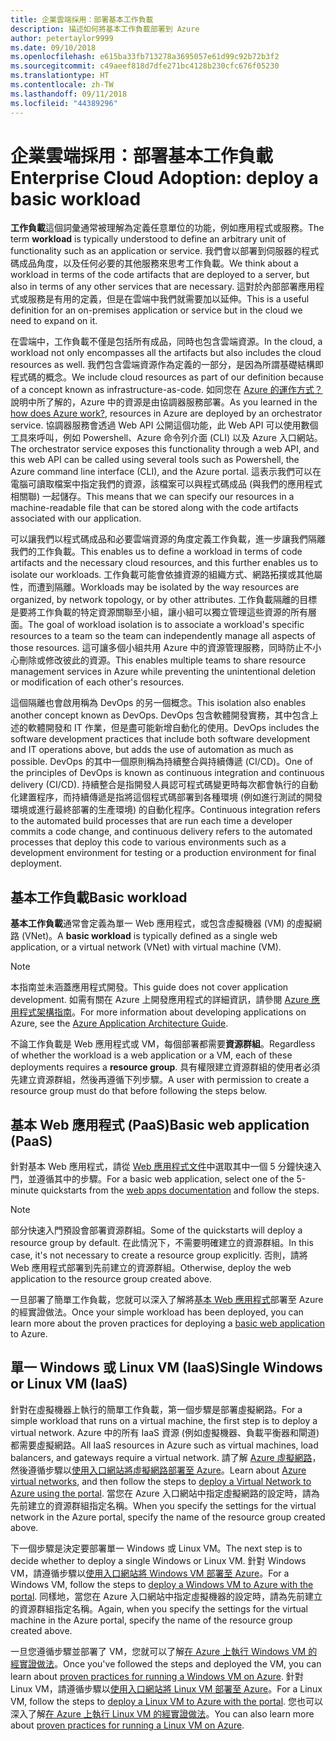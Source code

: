 ```yaml
---
title: 企業雲端採用：部署基本工作負載
description: 描述如何將基本工作負載部署到 Azure
author: petertaylor9999
ms.date: 09/10/2018
ms.openlocfilehash: e615ba33fb713278a3695057e61d99c92b72b3f2
ms.sourcegitcommit: c49aeef818d7dfe271bc4128b230cfc676f05230
ms.translationtype: HT
ms.contentlocale: zh-TW
ms.lasthandoff: 09/11/2018
ms.locfileid: "44389296"
---
```

# <a name="enterprise-cloud-adoption-deploy-a-basic-workload"></a><span data-ttu-id="e1ea3-103">企業雲端採用：部署基本工作負載</span><span class="sxs-lookup"><span data-stu-id="e1ea3-103">Enterprise Cloud Adoption: deploy a basic workload</span></span>

<span data-ttu-id="e1ea3-104">**工作負載**這個詞彙通常被理解為定義任意單位的功能，例如應用程式或服務。</span><span class="sxs-lookup"><span data-stu-id="e1ea3-104">The term **workload** is typically understood to define an arbitrary unit of functionality such as an application or service.</span></span> <span data-ttu-id="e1ea3-105">我們會以部署到伺服器的程式碼成品角度，以及任何必要的其他服務來思考工作負載。</span><span class="sxs-lookup"><span data-stu-id="e1ea3-105">We think about a workload in terms of the code artifacts that are deployed to a server, but also in terms of any other services that are necessary.</span></span> <span data-ttu-id="e1ea3-106">這對於內部部署應用程式或服務是有用的定義，但是在雲端中我們就需要加以延伸。</span><span class="sxs-lookup"><span data-stu-id="e1ea3-106">This is a useful definition for an on-premises application or service but in the cloud we need to expand on it.</span></span>

<span data-ttu-id="e1ea3-107">在雲端中，工作負載不僅是包括所有成品，同時也包含雲端資源。</span><span class="sxs-lookup"><span data-stu-id="e1ea3-107">In the cloud, a workload not only encompasses all the artifacts but also includes the cloud resources as well.</span></span> <span data-ttu-id="e1ea3-108">我們包含雲端資源作為定義的一部分，是因為所謂基礎結構即程式碼的概念。</span><span class="sxs-lookup"><span data-stu-id="e1ea3-108">We include cloud resources as part of our definition because of a concept known as infrastructure-as-code.</span></span> <span data-ttu-id="e1ea3-109">如同您在 [Azure 的運作方式？](../getting-started/what-is-azure.md)說明中所了解的，Azure 中的資源是由協調器服務部署。</span><span class="sxs-lookup"><span data-stu-id="e1ea3-109">As you learned in the [how does Azure work?](../getting-started/what-is-azure.md), resources in Azure are deployed by an orchestrator service.</span></span> <span data-ttu-id="e1ea3-110">協調器服務會透過 Web API 公開這個功能，此 Web API 可以使用數個工具來呼叫，例如 Powershell、Azure 命令列介面 (CLI) 以及 Azure 入口網站。</span><span class="sxs-lookup"><span data-stu-id="e1ea3-110">The orchestrator service exposes this functionality through a web API, and this web API can be called using several tools such as Powershell, the Azure command line interface (CLI), and the Azure portal.</span></span> <span data-ttu-id="e1ea3-111">這表示我們可以在電腦可讀取檔案中指定我們的資源，該檔案可以與程式碼成品 (與我們的應用程式相關聯) 一起儲存。</span><span class="sxs-lookup"><span data-stu-id="e1ea3-111">This means that we can specify our resources in a machine-readable file that can be stored along with the code artifacts associated with our application.</span></span>

<span data-ttu-id="e1ea3-112">可以讓我們以程式碼成品和必要雲端資源的角度定義工作負載，進一步讓我們隔離我們的工作負載。</span><span class="sxs-lookup"><span data-stu-id="e1ea3-112">This enables us to define a workload in terms of code artifacts and the necessary cloud resources, and this further enables us to isolate our workloads.</span></span> <span data-ttu-id="e1ea3-113">工作負載可能會依據資源的組織方式、網路拓撲或其他屬性，而遭到隔離。</span><span class="sxs-lookup"><span data-stu-id="e1ea3-113">Workloads may be isolated by the way resources are organized, by network topology, or by other attributes.</span></span> <span data-ttu-id="e1ea3-114">工作負載隔離的目標是要將工作負載的特定資源關聯至小組，讓小組可以獨立管理這些資源的所有層面。</span><span class="sxs-lookup"><span data-stu-id="e1ea3-114">The goal of workload isolation is to associate a workload's specific resources to a team so the team can independently manage all aspects of those resources.</span></span> <span data-ttu-id="e1ea3-115">這可讓多個小組共用 Azure 中的資源管理服務，同時防止不小心刪除或修改彼此的資源。</span><span class="sxs-lookup"><span data-stu-id="e1ea3-115">This enables multiple teams to share resource management services in Azure while preventing the unintentional deletion or modification of each other's resources.</span></span>

<span data-ttu-id="e1ea3-116">這個隔離也會啟用稱為 DevOps 的另一個概念。</span><span class="sxs-lookup"><span data-stu-id="e1ea3-116">This isolation also enables another concept known as DevOps.</span></span> <span data-ttu-id="e1ea3-117">DevOps 包含軟體開發實務，其中包含上述的軟體開發和 IT 作業，但是盡可能新增自動化的使用。</span><span class="sxs-lookup"><span data-stu-id="e1ea3-117">DevOps includes the software development practices that include both software development and IT operations above, but adds the use of automation as much as possible.</span></span> <span data-ttu-id="e1ea3-118">DevOps 的其中一個原則稱為持續整合與持續傳遞 (CI/CD)。</span><span class="sxs-lookup"><span data-stu-id="e1ea3-118">One of the principles of DevOps is known as continuous integration and continuous delivery (CI/CD).</span></span> <span data-ttu-id="e1ea3-119">持續整合是指開發人員認可程式碼變更時每次都會執行的自動化建置程序，而持續傳遞是指將這個程式碼部署到各種環境 (例如進行測試的開發環境或進行最終部署的生產環境) 的自動化程序。</span><span class="sxs-lookup"><span data-stu-id="e1ea3-119">Continuous integration refers to the automated build processes that are run each time a developer commits a code change, and continuous delivery refers to the automated processes that deploy this code to various environments such as a development environment for testing or a production environment for final deployment.</span></span>

## <a name="basic-workload"></a><span data-ttu-id="e1ea3-120">基本工作負載</span><span class="sxs-lookup"><span data-stu-id="e1ea3-120">Basic workload</span></span>

<span data-ttu-id="e1ea3-121">**基本工作負載**通常會定義為單一 Web 應用程式，或包含虛擬機器 (VM) 的虛擬網路 (VNet)。</span><span class="sxs-lookup"><span data-stu-id="e1ea3-121">A **basic workload** is typically defined as a single web application, or a virtual network (VNet) with virtual machine (VM).</span></span> 

> [!NOTE]
> <span data-ttu-id="e1ea3-122">本指南並未涵蓋應用程式開發。</span><span class="sxs-lookup"><span data-stu-id="e1ea3-122">This guide does not cover application development.</span></span> <span data-ttu-id="e1ea3-123">如需有關在 Azure 上開發應用程式的詳細資訊，請參閱 [Azure 應用程式架構指南](/azure/architecture/guide/)。</span><span class="sxs-lookup"><span data-stu-id="e1ea3-123">For more information about developing applications on Azure, see the [Azure Application Architecture Guide](/azure/architecture/guide/).</span></span>

<span data-ttu-id="e1ea3-124">不論工作負載是 Web 應用程式或 VM，每個部署都需要**資源群組**。</span><span class="sxs-lookup"><span data-stu-id="e1ea3-124">Regardless of whether the workload is a web application or a VM, each of these deployments requires a **resource group**.</span></span> <span data-ttu-id="e1ea3-125">具有權限建立資源群組的使用者必須先建立資源群組，然後再遵循下列步驟。</span><span class="sxs-lookup"><span data-stu-id="e1ea3-125">A user with permission to create a resource group must do that before following the steps below.</span></span>

## <a name="basic-web-application-paas"></a><span data-ttu-id="e1ea3-126">基本 Web 應用程式 (PaaS)</span><span class="sxs-lookup"><span data-stu-id="e1ea3-126">Basic web application (PaaS)</span></span>

<span data-ttu-id="e1ea3-127">針對基本 Web 應用程式，請從 [Web 應用程式文件](/azure/app-service?toc=/azure/architecture/cloud-adoption-guide/toc.json)中選取其中一個 5 分鐘快速入門，並遵循其中的步驟。</span><span class="sxs-lookup"><span data-stu-id="e1ea3-127">For a basic web application, select one of the 5-minute quickstarts from the [web apps documentation](/azure/app-service?toc=/azure/architecture/cloud-adoption-guide/toc.json) and follow the steps.</span></span> 

> [!NOTE]
> <span data-ttu-id="e1ea3-128">部分快速入門預設會部署資源群組。</span><span class="sxs-lookup"><span data-stu-id="e1ea3-128">Some of the quickstarts will deploy a resource group by default.</span></span> <span data-ttu-id="e1ea3-129">在此情況下，不需要明確建立的資源群組。</span><span class="sxs-lookup"><span data-stu-id="e1ea3-129">In this case, it's not necessary to create a resource group explicitly.</span></span> <span data-ttu-id="e1ea3-130">否則，請將 Web 應用程式部署到先前建立的資源群組。</span><span class="sxs-lookup"><span data-stu-id="e1ea3-130">Otherwise, deploy the web application to the resource group created above.</span></span>

<span data-ttu-id="e1ea3-131">一旦部署了簡單工作負載，您就可以深入了解將[基本 Web 應用程式](/azure/architecture/reference-architectures/app-service-web-app/basic-web-app?toc=/azure/architecture/cloud-adoption-guide/toc.json)部署至 Azure 的經實證做法。</span><span class="sxs-lookup"><span data-stu-id="e1ea3-131">Once your simple workload has been deployed, you can learn more about the proven practices for deploying a [basic web application](/azure/architecture/reference-architectures/app-service-web-app/basic-web-app?toc=/azure/architecture/cloud-adoption-guide/toc.json) to Azure.</span></span>

## <a name="single-windows-or-linux-vm-iaas"></a><span data-ttu-id="e1ea3-132">單一 Windows 或 Linux VM (IaaS)</span><span class="sxs-lookup"><span data-stu-id="e1ea3-132">Single Windows or Linux VM (IaaS)</span></span>

<span data-ttu-id="e1ea3-133">針對在虛擬機器上執行的簡單工作負載，第一個步驟是部署虛擬網路。</span><span class="sxs-lookup"><span data-stu-id="e1ea3-133">For a simple workload that runs on a virtual machine, the first step is to deploy a virtual network.</span></span> <span data-ttu-id="e1ea3-134">Azure 中的所有 IaaS 資源 (例如虛擬機器、負載平衡器和閘道) 都需要虛擬網路。</span><span class="sxs-lookup"><span data-stu-id="e1ea3-134">All IaaS resources in Azure such as virtual machines, load balancers, and gateways require a virtual network.</span></span> <span data-ttu-id="e1ea3-135">請了解 [Azure 虛擬網路](/azure/virtual-network/virtual-networks-overview?toc=/azure/architecture/cloud-adoption-guide/toc.json)，然後遵循步驟以[使用入口網站將虛擬網路部署至 Azure](/azure/virtual-network/quick-create-portal?toc=/azure/architecture/cloud-adoption-guide/toc.json)。</span><span class="sxs-lookup"><span data-stu-id="e1ea3-135">Learn about [Azure virtual networks](/azure/virtual-network/virtual-networks-overview?toc=/azure/architecture/cloud-adoption-guide/toc.json), and then follow the steps to [deploy a Virtual Network to Azure using the portal](/azure/virtual-network/quick-create-portal?toc=/azure/architecture/cloud-adoption-guide/toc.json).</span></span> <span data-ttu-id="e1ea3-136">當您在 Azure 入口網站中指定虛擬網路的設定時，請為先前建立的資源群組指定名稱。</span><span class="sxs-lookup"><span data-stu-id="e1ea3-136">When you specify the settings for the virtual network in the Azure portal, specify the name of the resource group created above.</span></span>

<span data-ttu-id="e1ea3-137">下一個步驟是決定要部署單一 Windows 或 Linux VM。</span><span class="sxs-lookup"><span data-stu-id="e1ea3-137">The next step is to decide whether to deploy a single Windows or Linux VM.</span></span> <span data-ttu-id="e1ea3-138">針對 Windows VM，請遵循步驟以[使用入口網站將 Windows VM 部署至 Azure](/azure/virtual-machines/windows/quick-create-portal?toc=/azure/architecture/cloud-adoption-guide/toc.json)。</span><span class="sxs-lookup"><span data-stu-id="e1ea3-138">For a Windows VM, follow the steps to [deploy a Windows VM to Azure with the portal](/azure/virtual-machines/windows/quick-create-portal?toc=/azure/architecture/cloud-adoption-guide/toc.json).</span></span> <span data-ttu-id="e1ea3-139">同樣地，當您在 Azure 入口網站中指定虛擬機器的設定時，請為先前建立的資源群組指定名稱。</span><span class="sxs-lookup"><span data-stu-id="e1ea3-139">Again, when you specify the settings for the virtual machine in the Azure portal, specify the name of the resource group created above.</span></span>

<span data-ttu-id="e1ea3-140">一旦您遵循步驟並部署了 VM，您就可以了解[在 Azure 上執行 Windows VM 的經實證做法](/azure/architecture/reference-architectures/virtual-machines-windows/single-vm?toc=/azure/architecture/cloud-adoption-guide/toc.json)。</span><span class="sxs-lookup"><span data-stu-id="e1ea3-140">Once you've followed the steps and deployed the VM, you can learn about [proven practices for running a Windows VM on Azure](/azure/architecture/reference-architectures/virtual-machines-windows/single-vm?toc=/azure/architecture/cloud-adoption-guide/toc.json).</span></span> <span data-ttu-id="e1ea3-141">針對 Linux VM，請遵循步驟以[使用入口網站將 Linux VM 部署至 Azure](/azure/virtual-machines/linux/quick-create-portal?toc=/azure/architecture/cloud-adoption-guide/toc.json)。</span><span class="sxs-lookup"><span data-stu-id="e1ea3-141">For a Linux VM, follow the steps to [deploy a Linux VM to Azure with the portal](/azure/virtual-machines/linux/quick-create-portal?toc=/azure/architecture/cloud-adoption-guide/toc.json).</span></span> <span data-ttu-id="e1ea3-142">您也可以深入了解[在 Azure 上執行 Linux VM 的經實證做法](/azure/architecture/reference-architectures/virtual-machines-linux/single-vm?toc=/azure/architecture/cloud-adoption-guide/toc.json)。</span><span class="sxs-lookup"><span data-stu-id="e1ea3-142">You can also learn more about [proven practices for running a Linux VM on Azure](/azure/architecture/reference-architectures/virtual-machines-linux/single-vm?toc=/azure/architecture/cloud-adoption-guide/toc.json).</span></span>